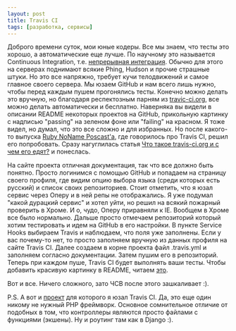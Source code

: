 ```yaml
---
layout: post
title: Travis CI
tags: [разработка, сервисы]
---
```


Доброго времени суток, мои юные кодеры. Все мы знаем, что тесты это хорошо, а автоматические еще лучше. По научному это называется Continuous Integration, т.е. [непрерывная интеграция](http://ru.wikipedia.org/wiki/Непрерывная_интеграция). Обычно для этого на серверах поднимают всякие Phing, Hudson и прочие страшные штуки. Но это все напряжно, требует кучи телодвижений и самое главное своего сервера. Мы юзаем GitHub и нам всего лишь нужно, чтобы перед каждым пушем прогонялись тесты. Конечно можно делать это вручную, но благодаря респектозным парням из [travic-ci.org](http://travis-ci.org), все можно делать автоматически и бесплатно. Наверняка вы видели в описании README некоторых проектов на GitHub, прикольную картинку с надписью "passing" на зеленом фоне или "failing" на красном. Я тоже видел, но думал, что это все сложно и для избранных. Но после какого-то выпуска [Ruby NoName Poscast'а](http://ruby.rpod.ru "Питонеры, сделайте блин тоже свой подкаст"), где говорилось про Travis CI, решил его попробовать. Сразу нагуглилась статья [Что такое travis-ci.org и с чем его едят?](http://rezvanov.info/posts/chto-takoe-travis-ciorg-i-s-chem-ego-edyat) и понеслась.

На сайте проекта отличная документация, так что все должно быть понятно. Просто логинимся с помощью GitHub и попадаем на страницу своего профиля, где видим опцию выбора языка (среди которых есть русский) и список своих репозиториев. Стоит отметить, что я юзал сервис через Оперу и в ней репы не отображались. Я уже подумал "какой дурацкий сервис" и хотел уйти, но решил на всякий пожарный проверить в Хроме. И о, чудо, Оперу приравняли к IE. Вообщем в Хроме все было нормально. Дальше просто отмечаем репозиторий который хотим тестировать и идем на GitHub в его настройки. В пункте Service Hooks выбираем Travis и наблюдаем, что поля уже заполнены. Если у вас почему-то нет, то просто заполняем вручную из данных профиля на сайте Travis CI. Далее создаем в корне проекта файл .travis.yml и заполняем согласно документации. Затем пушим его в репозиторий. Теперь при каждом пуше, Travis CI будет выполнять ваши тесты. Чтобы добавить красивую картинку в README, читаем [это](http://about.travis-ci.org/docs/user/status-images/).

Вот и все. Ничего сложного, зато ЧСВ после этого зашкаливает :).

P.S. А вот и [проект](https://github.com/VIs-a-vis/Tabouret "Аццкий велик") для которого я юзал Travis CI. Да, это еще один никому не нужный PHP фреймворк. Основное сомнительное отличие от подобных в том, что контроллеры являются просто файлами с функциями (экшены). Ну и роутинг там как в Django :).
